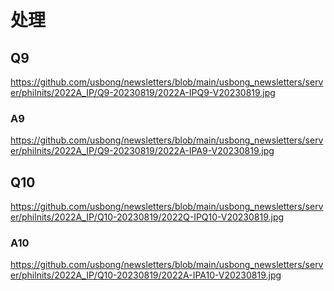 # 处理

## Q9

https://github.com/usbong/newsletters/blob/main/usbong_newsletters/server/philnits/2022A_IP/Q9-20230819/2022A-IPQ9-V20230819.jpg

### A9

https://github.com/usbong/newsletters/blob/main/usbong_newsletters/server/philnits/2022A_IP/Q9-20230819/2022A-IPA9-V20230819.jpg

## Q10

https://github.com/usbong/newsletters/blob/main/usbong_newsletters/server/philnits/2022A_IP/Q10-20230819/2022Q-IPQ10-V20230819.jpg

### A10

https://github.com/usbong/newsletters/blob/main/usbong_newsletters/server/philnits/2022A_IP/Q10-20230819/2022A-IPA10-V20230819.jpg
